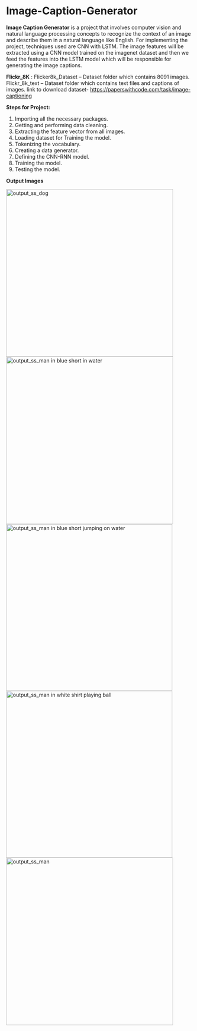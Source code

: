 # Image-Caption-Generator
**Image Caption Generator** is a project that involves computer vision and natural language processing concepts to recognize the context of an image and describe them in a natural language like English. For implementing the project, techniques used are CNN with LSTM.
The image features will be extracted using a CNN model trained on the imagenet dataset and then we feed the features into the LSTM model which will be responsible for 
generating the image captions.

**Flickr_8K** : 
Flicker8k_Dataset  – Dataset folder which contains 8091 images.
Flickr_8k_text  – Dataset folder which contains text files and captions of images.
link to download dataset- https://paperswithcode.com/task/image-captioning 
            
**Steps for Project:**
1. Importing all the necessary packages.
2. Getting and performing data cleaning.
3. Extracting the feature vector from all images.
4. Loading dataset for Training the model.
5. Tokenizing the vocabulary.
6. Creating a data generator.
7. Defining the CNN-RNN model.
8. Training the model.
9. Testing the model.            

**Output Images**


<img width="451" alt="output_ss_dog" src="https://user-images.githubusercontent.com/83226948/192143560-2d7ef83f-5dfd-492b-92ed-028ba074120e.png">
<img width="451" alt="output_ss_man in blue short in water" src="https://user-images.githubusercontent.com/83226948/192143588-faeea737-c05b-416e-aa48-c6d675b5f13e.png">
<img width="449" alt="output_ss_man in blue short jumping on water" src="https://user-images.githubusercontent.com/83226948/192143591-47d1527e-8284-4d61-a888-8512b8dc8e7e.png">
<img width="449" alt="output_ss_man in white shirt playing ball" src="https://user-images.githubusercontent.com/83226948/192143596-a51ea83b-f4e4-406d-9226-e7e85bb1407e.png">
<img width="451" alt="output_ss_man" src="https://user-images.githubusercontent.com/83226948/192143603-f8cd6d3c-2af7-45f2-bb0d-0da3174d543b.png">
